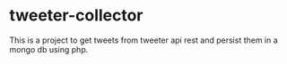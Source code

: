 # tweeter-collector
This is a project to get tweets from tweeter api rest and persist them in a mongo db using php.
